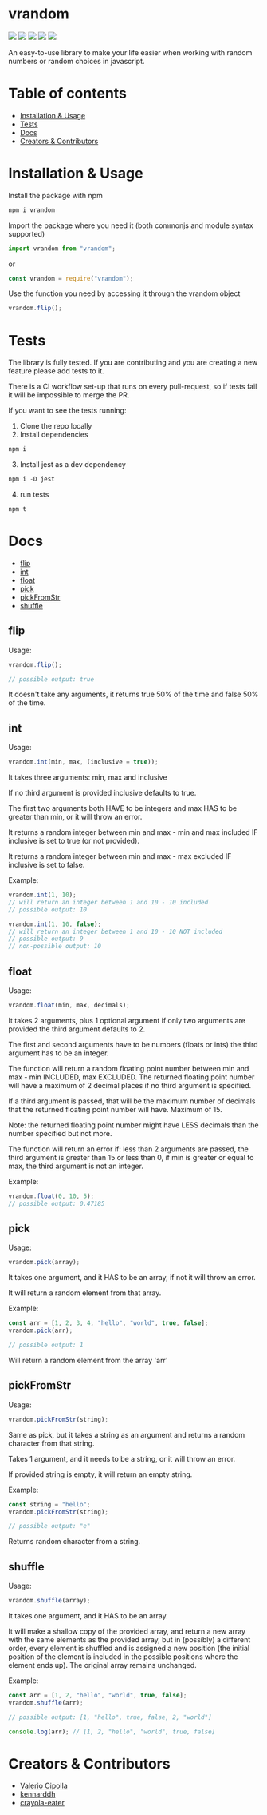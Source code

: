 # vrandom

![](https://img.shields.io/github/issues/ValerioCipolla/vrandom?style=flat-square)
![](https://img.shields.io/github/forks/ValerioCipolla/vrandom?style=flat-square)
![](https://img.shields.io/github/stars/ValerioCipolla/vrandom?style=flat-square)
![](https://img.shields.io/github/license/ValerioCipolla/vrandom?style=flat-square)
![](https://img.shields.io/badge/test--coverage-100%25-brightgreen?style=flat-square)

An easy-to-use library to make your life easier when working with random numbers or random choices in javascript.

# Table of contents

- [Installation & Usage](#installation--usage)
- [Tests](#tests)
- [Docs](#docs)
- [Creators & Contributors](#creators--contributors)

# Installation & Usage

Install the package with npm

```js
npm i vrandom
```

Import the package where you need it (both commonjs and module syntax supported)

```js
import vrandom from "vrandom";
```

or

```js
const vrandom = require("vrandom");
```

Use the function you need by accessing it through the vrandom object

```js
vrandom.flip();
```

# Tests

The library is fully tested. If you are contributing and you are creating a new feature please add tests to it.

There is a CI workflow set-up that runs on every pull-request, so if tests fail it will be impossible to merge the PR.

If you want to see the tests running:

1. Clone the repo locally
2. Install dependencies

```js
npm i
```

3. Install jest as a dev dependency

```js
npm i -D jest
```

4. run tests

```js
npm t
```

# Docs

- [flip](#flip)
- [int](#int)
- [float](#float)
- [pick](#pick)
- [pickFromStr](#pickfromstr)
- [shuffle](#shuffle)

## flip

Usage:

```js
vrandom.flip();

// possible output: true
```

It doesn't take any arguments, it returns true 50% of the time and false 50% of the time.

## int

Usage:

```js
vrandom.int(min, max, (inclusive = true));
```

It takes three arguments: min, max and inclusive

If no third argument is provided inclusive defaults to true.

The first two arguments both HAVE to be integers and max HAS to be greater than min, or it will throw an error.

It returns a random integer between min and max - min and max included IF inclusive is set to true (or not provided).

It returns a random integer between min and max - max excluded IF inclusive is set to false.

Example:

```js
vrandom.int(1, 10); 
// will return an integer between 1 and 10 - 10 included
// possible output: 10
```

```js
vrandom.int(1, 10, false); 
// will return an integer between 1 and 10 - 10 NOT included
// possible output: 9
// non-possible output: 10
```

## float

Usage:

```js
vrandom.float(min, max, decimals);
```

It takes 2 arguments, plus 1 optional argument if only two arguments are provided the third argument defaults to 2.

The first and second arguments have to be numbers (floats or ints) the third argument has to be an integer.

The function will return a random floating point number between min and max - min INCLUDED, max EXCLUDED. The returned floating point number will have a maximum of 2 decimal places if no third argument is specified.

If a third argument is passed, that will be the maximum number of decimals that the returned floating point number will have. Maximum of 15.

Note: the returned floating point number might have LESS decimals than the number specified but not more.

The function will return an error if: less than 2 arguments are passed, the third argument is greater than 15 or less than 0, if min is greater or equal to max, the third argument is not an integer.

Example:

```js
vrandom.float(0, 10, 5);
// possible output: 0.47185
```

## pick

Usage:

```js
vrandom.pick(array);
```

It takes one argument, and it HAS to be an array, if not it will throw an error.

It will return a random element from that array.

Example:

```js
const arr = [1, 2, 3, 4, "hello", "world", true, false];
vrandom.pick(arr);

// possible output: 1
```

Will return a random element from the array 'arr'

## pickFromStr

Usage:

```js
vrandom.pickFromStr(string);
```

Same as pick, but it takes a string as an argument and returns a random character from that string.

Takes 1 argument, and it needs to be a string, or it will throw an error.

If provided string is empty, it will return an empty string.

Example:

```js
const string = "hello";
vrandom.pickFromStr(string);

// possible output: "e"
```

Returns random character from a string.

## shuffle

Usage:

```js
vrandom.shuffle(array);
```

It takes one argument, and it HAS to be an array.

It will make a shallow copy of the provided array, and return a new array with the same elements as the provided array, but in (possibly) a different order, every element is shuffled and is assigned a new position (the initial position of the element is included in the possible positions where the element ends up). The original array remains unchanged.

Example:

```js
const arr = [1, 2, "hello", "world", true, false];
vrandom.shuffle(arr);

// possible output: [1, "hello", true, false, 2, "world"]

console.log(arr); // [1, 2, "hello", "world", true, false]
```

# Creators & Contributors

- [Valerio Cipolla](https://github.com/ValerioCipolla/)
- [kennarddh](https://github.com/kennarddh)
- [crayola-eater](https://github.com/crayola-eater)
